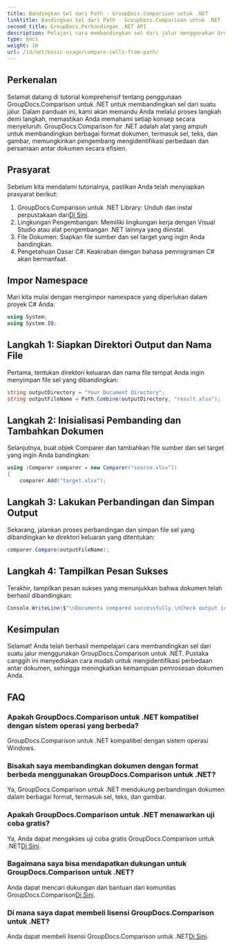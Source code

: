 ```yaml
---
title: Bandingkan Sel dari Path - GroupDocs.Comparison untuk .NET
linktitle: Bandingkan Sel dari Path - GroupDocs.Comparison untuk .NET
second_title: GroupDocs.Perbandingan .NET API
description: Pelajari cara membandingkan sel dari jalur menggunakan GroupDocs.Comparison untuk .NET. Identifikasi perbedaan antar dokumen secara efisien.
type: docs
weight: 10
url: /id/net/basic-usage/compare-cells-from-path/
---
```

## Perkenalan
Selamat datang di tutorial komprehensif tentang penggunaan GroupDocs.Comparison untuk .NET untuk membandingkan sel dari suatu jalur. Dalam panduan ini, kami akan memandu Anda melalui proses langkah demi langkah, memastikan Anda memahami setiap konsep secara menyeluruh. GroupDocs.Comparison for .NET adalah alat yang ampuh untuk membandingkan berbagai format dokumen, termasuk sel, teks, dan gambar, memungkinkan pengembang mengidentifikasi perbedaan dan persamaan antar dokumen secara efisien.
## Prasyarat
Sebelum kita mendalami tutorialnya, pastikan Anda telah menyiapkan prasyarat berikut:
1. GroupDocs.Comparison untuk .NET Library: Unduh dan instal perpustakaan dari[Di Sini](https://releases.groupdocs.com/comparison/net/).
2. Lingkungan Pengembangan: Memiliki lingkungan kerja dengan Visual Studio atau alat pengembangan .NET lainnya yang diinstal.
3. File Dokumen: Siapkan file sumber dan sel target yang ingin Anda bandingkan.
4. Pengetahuan Dasar C#: Keakraban dengan bahasa pemrograman C# akan bermanfaat.

## Impor Namespace
Mari kita mulai dengan mengimpor namespace yang diperlukan dalam proyek C# Anda:
```csharp
using System;
using System.IO;
```
## Langkah 1: Siapkan Direktori Output dan Nama File
Pertama, tentukan direktori keluaran dan nama file tempat Anda ingin menyimpan file sel yang dibandingkan:
```csharp
string outputDirectory = "Your Document Directory";
string outputFileName = Path.Combine(outputDirectory, "result.xlsx");
```
## Langkah 2: Inisialisasi Pembanding dan Tambahkan Dokumen
Selanjutnya, buat objek Comparer dan tambahkan file sumber dan sel target yang ingin Anda bandingkan:
```csharp
using (Comparer comparer = new Comparer("source.xlsx"))
{
    comparer.Add("target.xlsx");
```
## Langkah 3: Lakukan Perbandingan dan Simpan Output
Sekarang, jalankan proses perbandingan dan simpan file sel yang dibandingkan ke direktori keluaran yang ditentukan:
```csharp
comparer.Compare(outputFileName);
```
## Langkah 4: Tampilkan Pesan Sukses
Terakhir, tampilkan pesan sukses yang menunjukkan bahwa dokumen telah berhasil dibandingkan:
```csharp
Console.WriteLine($"\nDocuments compared successfully.\nCheck output in {outputDirectory}.");
```

## Kesimpulan
Selamat! Anda telah berhasil mempelajari cara membandingkan sel dari suatu jalur menggunakan GroupDocs.Comparison untuk .NET. Pustaka canggih ini menyediakan cara mudah untuk mengidentifikasi perbedaan antar dokumen, sehingga meningkatkan kemampuan pemrosesan dokumen Anda.
## FAQ
### Apakah GroupDocs.Comparison untuk .NET kompatibel dengan sistem operasi yang berbeda?
GroupDocs.Comparison untuk .NET kompatibel dengan sistem operasi Windows.
### Bisakah saya membandingkan dokumen dengan format berbeda menggunakan GroupDocs.Comparison untuk .NET?
Ya, GroupDocs.Comparison untuk .NET mendukung perbandingan dokumen dalam berbagai format, termasuk sel, teks, dan gambar.
### Apakah GroupDocs.Comparison untuk .NET menawarkan uji coba gratis?
 Ya, Anda dapat mengakses uji coba gratis GroupDocs.Comparison untuk .NET[Di Sini](https://releases.groupdocs.com/).
### Bagaimana saya bisa mendapatkan dukungan untuk GroupDocs.Comparison untuk .NET?
Anda dapat mencari dukungan dan bantuan dari komunitas GroupDocs.Comparison[Di Sini](https://forum.groupdocs.com/c/comparison/12).
### Di mana saya dapat membeli lisensi GroupDocs.Comparison untuk .NET?
 Anda dapat membeli lisensi GroupDocs.Comparison untuk .NET[Di Sini](https://purchase.groupdocs.com/buy).